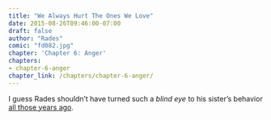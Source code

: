 ```yaml
---
title: "We Always Hurt The Ones We Love"
date: 2015-08-26T09:46:00-07:00
draft: false
author: "Rades"
comic: "fd082.jpg"
chapter: 'Chapter 6: Anger'
chapters:
- chapter-6-anger
chapter_link: /chapters/chapter-6-anger/
---
```


I guess Rades shouldn’t have turned such a *blind eye* to his sister’s behavior <a href="/comic/bonus-character-profile-rades/">all those years ago</a>.

